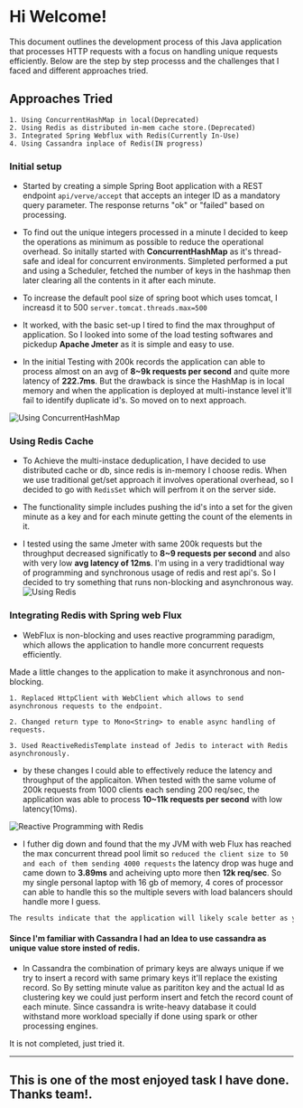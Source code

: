 # Hi Welcome!
This document outlines the development process of this Java application that processes HTTP requests with a focus on handling unique requests efficiently. Below are the step by step processs and the challenges that I faced and different approaches tried.

## Approaches Tried
    1. Using ConcurrentHashMap in local(Deprecated)
    2. Using Redis as distributed in-mem cache store.(Deprecated)
    3. Integrated Spring Webflux with Redis(Currently In-Use)
    4. Using Cassandra inplace of Redis(IN progress)

### Initial setup

* Started by creating a simple Spring Boot application with a REST endpoint `api/verve/accept` that accepts an integer ID as a mandatory query parameter. The response returns "ok" or "failed" based on processing.

* To find out the unique integers processed in a minute I decided to keep the operations as minimum as possible to reduce the operational overhead. So initally started with **ConcurrentHashMap** as it's thread-safe and ideal for concurrent environments. Simpleted performed a put and using a Scheduler, fetched the number of keys in the hashmap then later clearing all the contents in it after each minute. 

* To increase the default pool size of spring boot which uses tomcat, I increasd it to 500 `server.tomcat.threads.max=500`

* It worked, with the basic set-up I tired to find the max throughput of application. So I looked into some of the load testing softwares and pickedup **Apache Jmeter** as it is simple and easy to use.

* In the initial Testing with 200k records the application can able to process almost on an avg of **8~9k requests per second** and quite more latency of **222.7ms**. But the drawback is since the HashMap is in local memory and when the application is deployed at multi-instance level it'll fail to identify duplicate id's. So moved on to next approach.

![Using ConcurrentHashMap](http://url/to/img.png)


### Using Redis Cache

* To Achieve the multi-instace deduplication, I have decided to use distributed cache or db, since redis is in-memory I choose redis. When we use traditional get/set approach it involves operational overhead, so I decided to go with `RedisSet` which will perfrom it on the server side. 

* The functionality simple includes pushing the id's into a set for the given minute as a key and for each minute getting the count of the elements in it.

* I tested using the same Jmeter with same 200k requests but the throughput decreased significatly to **8~9 requests per second** and also with very low **avg latency of 12ms**. I'm using in a very tradidtional way of programming and synchronous usage of redis and rest api's. So I decided to try something that runs non-blocking and asynchronous way. 
![Using Redis](http://url/to/img.png)


### Integrating Redis with Spring web Flux

* WebFlux is non-blocking and uses reactive programming paradigm, which allows the application to handle more concurrent requests efficiently. 

Made a little changes to the application to make it asynchronous and non-blocking. 

    1. Replaced HttpClient with WebClient which allows to send asynchronous requests to the endpoint.

    2. Changed return type to Mono<String> to enable async handling of requests.

    3. Used ReactiveRedisTemplate instead of Jedis to interact with Redis asynchronously.

* by these changes I could able to effectively reduce the latency and throughput of the applicaiton. When tested with the same volume of 200k requests from 1000 clients each sending 200 req/sec, the application was able to process **10~11k requests per second** with low latency(10ms).

![Reactive Programming with Redis](asdfa)

* I futher dig down and found that the my JVM with web Flux has reached the max concurrent thread pool limit so `reduced the client size to 50 and each of them sending 4000 requests` the latency drop was huge and came down to **3.89ms** and acheiving upto more then **12k req/sec**. So my single personal laptop with 16 gb of memory, 4 cores of processor can able to handle this so the multiple severs with load balancers should handle more I guess.

```bash
The results indicate that the application will likely scale better as you increase the request volume, especially with load balancing or additional resources and optimizations like auto-scaling and more code optimizations.
```

#### Since I'm familiar with Cassandra I had an Idea to use cassandra as unique value store insted of redis.

* In Cassandra the combination of primary keys are always unique if we try to insert a record with same primary keys it'll replace the existing record. So By setting minute value as parititon key and the actual Id as clustering key we could just perform insert and fetch the record count of each minute. Since cassandra is write-heavy database it could withstand more workload specially if done using spark or other processing engines.

It is not completed, just tried it.

----
## This is one of the most enjoyed task I have done. Thanks team!.